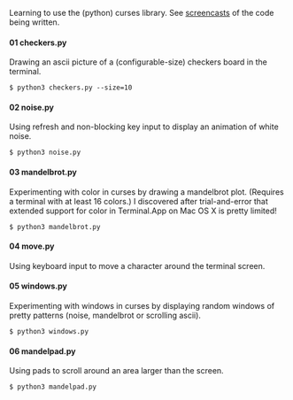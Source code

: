 Learning to use the (python) curses library. See [screencasts](http://www.youtube.com/watch?v=FqiUClkEWz0&list=PLuUP5eKYlWmLtB-I5Y3TCFibpaz7xBwbf&feature=share) of the code being written.

#### 01 checkers.py

Drawing an ascii picture of a (configurable-size) checkers board in the
terminal.

    $ python3 checkers.py --size=10

#### 02 noise.py

Using refresh and non-blocking key input to display an animation of white noise.

    $ python3 noise.py

#### 03 mandelbrot.py

Experimenting with color in curses by drawing a mandelbrot plot. (Requires a
terminal with at least 16 colors.) I discovered after trial-and-error that
extended support for color in Terminal.App on Mac OS X is pretty limited!

    $ python3 mandelbrot.py

#### 04 move.py

Using keyboard input to move a character around the terminal screen.

#### 05 windows.py

Experimenting with windows in curses by displaying random windows of pretty
patterns (noise, mandelbrot or scrolling ascii).

	$ python3 windows.py

#### 06 mandelpad.py

Using pads to scroll around an area larger than the screen.

	$ python3 mandelpad.py
